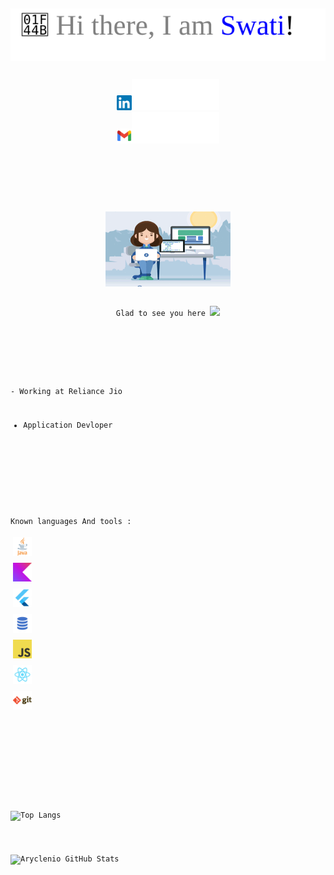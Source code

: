<code>
<p align="center"><a><img src="./images/name.svg"></a>
<p align="center">
<a href="https://www.linkedin.com/in/kulkarniswati"><img height="24" width ="24" src="./images/linkedin.png"></img><img src="./images/linkedin.svg"></a><a target="_blank" href="mailto:arycleniobarros@gmail.com">
<img height="24" width ="24" src="./images/gmail.png"><img alt="Gmail" src="./images/gmail.svg" /></a>
</p>
<br><br>
<p align="center">
<img height="120" width ="200" src="./images/code.gif"><br><br>
Glad to see you here <img src="https://api.visitorbadge.io/api/visitors?path=swatikulkarni123&label=Visitor&labelColor=%23d9e3f0&countColor=%232ccce4&style=flat-square"></img><br><br>
</p>
</p>
<p> 
- Working at Reliance Jio

- Application Devloper
<br>
<br>

Known languages And tools : <br>
<img src="https://raw.githubusercontent.com/github/explore/80688e429a7d4ef2fca1e82350fe8e3517d3494d/topics/java/java.png" alt="java" height="30" style="margin:4px"> <img src="https://raw.githubusercontent.com/github/explore/80688e429a7d4ef2fca1e82350fe8e3517d3494d/topics/kotlin/kotlin.png" alt="kotlin" height="30" style="margin:4px"> <img src="https://raw.githubusercontent.com/github/explore/80688e429a7d4ef2fca1e82350fe8e3517d3494d/topics/flutter/flutter.png" alt="flutter" height="30" style="margin:4px"> <img src="https://raw.githubusercontent.com/github/explore/80688e429a7d4ef2fca1e82350fe8e3517d3494d/topics/sql/sql.png" alt="sql" height="30" style=" margin:4px"> <img src="https://raw.githubusercontent.com/github/explore/80688e429a7d4ef2fca1e82350fe8e3517d3494d/topics/javascript/javascript.png" alt="javascript" height="30" style=" margin:4px"> <img src="https://raw.githubusercontent.com/github/explore/80688e429a7d4ef2fca1e82350fe8e3517d3494d/topics/react/react.png" alt="react" height="30" style="margin:4px"> <img src="https://raw.githubusercontent.com/github/explore/80688e429a7d4ef2fca1e82350fe8e3517d3494d/topics/git/git.png" alt="git" height="30" style="margin:4px">

</p>
<br>
<br>

![Top Langs](https://github-readme-stats.vercel.app/api/top-langs/?username=swatikulkarni123&show_icons=true&theme=dark)
<br>
<br>

![Aryclenio GitHub Stats](https://github-readme-stats.vercel.app/api?username=swatikulkarni123&show_icons=true&&theme=dark) 



</code>
